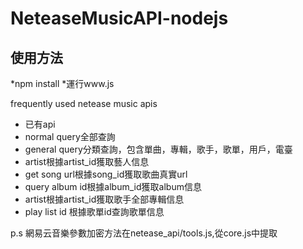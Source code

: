 # NeteaseMusicAPI-nodejs

## 使用方法
*npm install
*運行www.js

frequently used netease music apis
* 已有api
 * normal query全部查詢
 * general query分類查詢，包含單曲，專輯，歌手，歌單，用戶，電臺
 * artist根據artist_id獲取藝人信息
 * get song url根據song_id獲取歌曲真實url
 * query album id根據album_id獲取album信息
 * artist根據artist_id獲取歌手全部專輯信息
 * play list id 根據歌單id查詢歌單信息

p.s 網易云音樂參數加密方法在netease_api/tools.js,從core.js中提取

